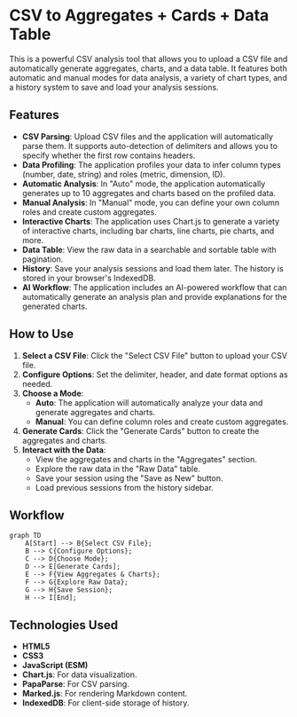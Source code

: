 # CSV to Aggregates + Cards + Data Table

This is a powerful CSV analysis tool that allows you to upload a CSV file and automatically generate aggregates, charts, and a data table. It features both automatic and manual modes for data analysis, a variety of chart types, and a history system to save and load your analysis sessions.

## Features

- **CSV Parsing**: Upload CSV files and the application will automatically parse them. It supports auto-detection of delimiters and allows you to specify whether the first row contains headers.
- **Data Profiling**: The application profiles your data to infer column types (number, date, string) and roles (metric, dimension, ID).
- **Automatic Analysis**: In "Auto" mode, the application automatically generates up to 10 aggregates and charts based on the profiled data.
- **Manual Analysis**: In "Manual" mode, you can define your own column roles and create custom aggregates.
- **Interactive Charts**: The application uses Chart.js to generate a variety of interactive charts, including bar charts, line charts, pie charts, and more.
- **Data Table**: View the raw data in a searchable and sortable table with pagination.
- **History**: Save your analysis sessions and load them later. The history is stored in your browser's IndexedDB.
- **AI Workflow**: The application includes an AI-powered workflow that can automatically generate an analysis plan and provide explanations for the generated charts.

## How to Use

1.  **Select a CSV File**: Click the "Select CSV File" button to upload your CSV file.
2.  **Configure Options**: Set the delimiter, header, and date format options as needed.
3.  **Choose a Mode**:
    *   **Auto**: The application will automatically analyze your data and generate aggregates and charts.
    *   **Manual**: You can define column roles and create custom aggregates.
4.  **Generate Cards**: Click the "Generate Cards" button to create the aggregates and charts.
5.  **Interact with the Data**:
    *   View the aggregates and charts in the "Aggregates" section.
    *   Explore the raw data in the "Raw Data" table.
    *   Save your session using the "Save as New" button.
    *   Load previous sessions from the history sidebar.

## Workflow

```mermaid
graph TD
    A[Start] --> B{Select CSV File};
    B --> C{Configure Options};
    C --> D{Choose Mode};
    D --> E[Generate Cards];
    E --> F{View Aggregates & Charts};
    F --> G{Explore Raw Data};
    G --> H{Save Session};
    H --> I[End];
```

## Technologies Used

- **HTML5**
- **CSS3**
- **JavaScript (ESM)**
- **Chart.js**: For data visualization.
- **PapaParse**: For CSV parsing.
- **Marked.js**: For rendering Markdown content.
- **IndexedDB**: For client-side storage of history.